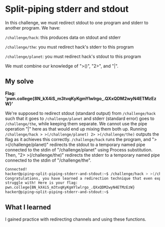 # Split-piping stderr and stdout

In this challenge, we must redirect stdout to one program and stderr to another program. We have: 

``/challenge/hack``: this produces data on stdout and stderr

``/challenge/the``: you must redirect hack's stderr to this program

``/challenge/planet``: you must redirect hack's stdout to this program

We must combine our knowledge of ">()", "2>", and "|".

## My solve
**Flag: 'pwn.college{8N_kX4iS_m3tvqKyKgmYlwlrgo_.QXxQDM2wyN4ETMzEzW}'**

We're supposed to redirect stdout (standard output) from ``/challenge/hack`` such that it goes to ``/challenge/planet`` and stderr (standard error) goes to ``/challenge/the``, while keeping them separate. We cannot use the pipe operation "|" here as that would end up mixing them both up. Running ``/challenge/hack > >(/challenge/planet) 2> >(/challenge/the)`` outputs the flag as it achieves this correctly. ``/challenge/hack`` runs the program, and "> >(/challenge/planet)" redirects the stdout to a temporary named pipe connected to the stdin of "/challenge/planet" using Process substitution. Then, "2> >(/challenge/the)" redirects the stderr to a temporary named pipe connected to the stdin of "/challenge/the".

```bash
Connected!
hacker@piping~split-piping-stderr-and-stdout:~$ /challenge/hack > >(/challenge/planet) 2> >(/challenge/the)
Congratulations, you have learned a redirection technique that even experts 
struggle with! Here is your flag:
pwn.college{8N_kX4iS_m3tvqKyKgmYlwlrgo_.QXxQDM2wyN4ETMzEzW}
hacker@piping~split-piping-stderr-and-stdout:~$ 
```

## What I learned

I gained practice with redirecting channels and using these functions.